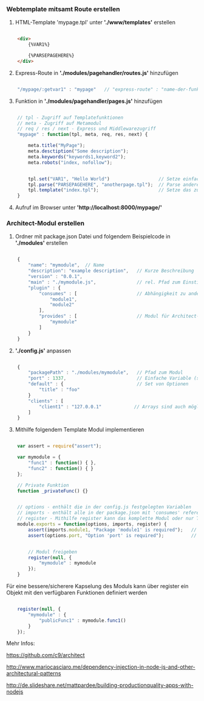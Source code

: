 ### Webtemplate mitsamt Route erstellen

1. HTML-Template 'mypage.tpl' unter **'./www/templates'** erstellen

```html

    <div>
        {%VAR1%}

        {%PARSEPAGEHERE%}
    </div>
```

2. Express-Route in **'./modules/pagehandler/routes.js'** hinzufügen

```javascript

    "/mypage/:getvar1" : "mypage"   // "express-route" : "name-der-funktion-in-pages.js"
```

3. Funktion in **'./modules/pagehandler/pages.js'** hinzufügen

```javascript

    // tpl - Zugriff auf Templatefunktionen
    // meta - Zugriff auf Metamodul
    // req / res / next - Express und Middlewarezugriff
    "mypage" : function(tpl, meta, req, res, next) {

        meta.title("MyPage");
        meta.desctiption("Some description");
        meta.keywords("keywords1,keyword2");
        meta.robots("index, nofollow");


        tpl.set("VAR1", "Hello World")                  // Setze einfache Variable
        tpl.parse("PARSEPAGEHERE", "anotherpage.tpl");  // Parse andere Seite
        tpl.template("index.tpl");                      // Setze das zu anzeigende Template
    }
```

4. Aufruf im Browser unter **'http://localhost:8000/mypage/'**


### Architect-Modul erstellen

1. Ordner mit package.json Datei und folgendem Beispielcode in **'./modules'** erstellen

```javascript

    {
        "name": "mymodule",  // Name
        "description": "example description",   // Kurze Beschreibung
        "version" : "0.0.1",
        "main" : "./mymodule.js",               // rel. Pfad zum Einstiegspunkt
        "plugin" : {
            "consumes" : [                      // Abhängigkeit zu anderen Modulen erstellen
                "module1",
                "module2"
            ],
            "provides" : [                      // Modul für Architect-System freigeben
                "mymodule"
            ]
        }
    }
```

2. **'./config.js'** anpassen

```javascript

    {
        "packagePath" : "./modules/mymodule",   // Pfad zum Modul
        "port" : 1337,                          // Einfache Variable (später über options.prop1 aufrufbar)
        "default" : {                           // Set von Optionen
            "title" : "foo"
        }
        "clients" : [
            "client1" : "127.0.0.1"            // Arrays sind auch möglich
        ]
    }
```

3. Mithilfe folgendem Template Modul implementieren

```javascript

    var assert = require("assert");

    var mymodule = {
        "func1" : function() { },
        "func2" : function() { }
    };

    // Private Funktion
    function _privateFunc() {}


    // options - enthält die in der config.js festgelegten Variablen
    // imports - enthält alle in der package.json mit 'consumes' referenzierten Module
    // register - Mithilfe register kann das komplette Modul oder nur Teilfunktionen verfügbar gemacht werden
    module.exports = function(options, imports, register) {
        assert(imports.module1, "Package 'module1' is required");   // Module1 auf Verfügbarkeit prüfen
        assert(options.port, "Option 'port' is required");          // Option 'port' auf Verfügbarkeit prüfen


        // Modul freigeben
        register(null, {
            "mymodule" : mymodule
        });
    }
```

Für eine bessere/sicherere Kapselung des Moduls kann über register ein Objekt mit den verfügbaren Funktionen definiert werden

```javascript

    register(null, {
        "mymodule" : {
            "publicFunc1" : mymodule.func1()
        }
    });
```


Mehr Infos:

https://github.com/c9/architect

http://www.mariocasciaro.me/dependency-injection-in-node-js-and-other-architectural-patterns

http://de.slideshare.net/mattpardee/building-productionquality-apps-with-nodejs
